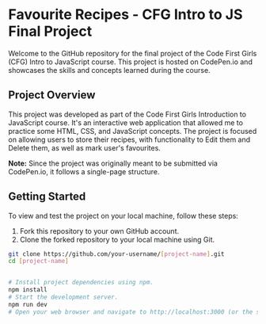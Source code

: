# Favourite Recipes - CFG Intro to JS Final Project

Welcome to the GitHub repository for the final project of the Code First Girls (CFG) Intro to JavaScript course. This project is hosted on CodePen.io and showcases the skills and concepts learned during the course.

## Project Overview

This project was developed as part of the Code First Girls Introduction to JavaScript course. It's an interactive web application that allowed me to practice some HTML, CSS, and JavaScript concepts. 
The project is focused on  allowing users to store their recipes, with functionality to Edit them and Delete them, as well as mark user's favourites.

**Note:** Since the project was originally meant to be submitted via CodePen.io, it follows a single-page structure.

## Getting Started

To view and test the project on your local machine, follow these steps:

1. Fork this repository to your own GitHub account.
2. Clone the forked repository to your local machine using Git.

```bash
git clone https://github.com/your-username/[project-name].git
cd [project-name]


# Install project dependencies using npm.
npm install
# Start the development server.
npm run dev
# Open your web browser and navigate to http://localhost:3000 (or the specified port) to see the project running.
